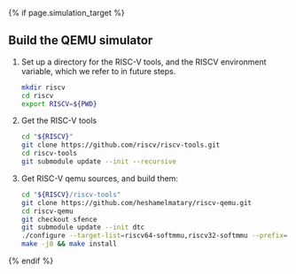 {% if page.simulation_target %}

## Build the QEMU simulator

1. Set up a directory for the RISC-V tools, and the RISCV environment variable, which we refer to in
   future steps.

    ```sh
    mkdir riscv
    cd riscv
    export RISCV=${PWD}
    ```

2. Get the RISC-V tools

    ```sh
    cd "${RISCV}"
    git clone https://github.com/riscv/riscv-tools.git
    cd riscv-tools
    git submodule update --init --recursive
    ```

3. Get RISC-V qemu sources, and build them:

    ```sh
    cd "${RISCV}/riscv-tools"
    git clone https://github.com/heshamelmatary/riscv-qemu.git
    cd riscv-qemu
    git checkout sfence
    git submodule update --init dtc
    ./configure --target-list=riscv64-softmmu,riscv32-softmmu --prefix="${RISCV}"
    make -j8 && make install
    ```

{% endif %}
